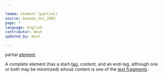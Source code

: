 ```yaml
---

lemma: element (partial)
source: bauman_tei_2005
page: 7
language: English
contributor: Wout
updated_by: Wout

---
```


partial [element](element.html)

A complete element (has a start-[tag](tag.html), content, and an end-tag, although one or both may be minimized) whose content is one of the [text fragments](textFragment.html).
